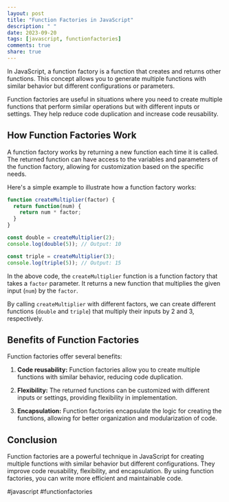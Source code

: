 ```yaml
---
layout: post
title: "Function Factories in JavaScript"
description: " "
date: 2023-09-20
tags: [javascript, functionfactories]
comments: true
share: true
---
```


In JavaScript, a function factory is a function that creates and returns other functions. This concept allows you to generate multiple functions with similar behavior but different configurations or parameters.

Function factories are useful in situations where you need to create multiple functions that perform similar operations but with different inputs or settings. They help reduce code duplication and increase code reusability.

## How Function Factories Work

A function factory works by returning a new function each time it is called. The returned function can have access to the variables and parameters of the function factory, allowing for customization based on the specific needs.

Here's a simple example to illustrate how a function factory works:

```javascript
function createMultiplier(factor) {
  return function(num) {
    return num * factor;
  }
}

const double = createMultiplier(2);
console.log(double(5)); // Output: 10

const triple = createMultiplier(3);
console.log(triple(5)); // Output: 15
```

In the above code, the `createMultiplier` function is a function factory that takes a `factor` parameter. It returns a new function that multiplies the given input (`num`) by the `factor`.

By calling `createMultiplier` with different factors, we can create different functions (`double` and `triple`) that multiply their inputs by 2 and 3, respectively.

## Benefits of Function Factories

Function factories offer several benefits:

1. **Code reusability:** Function factories allow you to create multiple functions with similar behavior, reducing code duplication.

2. **Flexibility:** The returned functions can be customized with different inputs or settings, providing flexibility in implementation.

3. **Encapsulation:** Function factories encapsulate the logic for creating the functions, allowing for better organization and modularization of code.

## Conclusion

Function factories are a powerful technique in JavaScript for creating multiple functions with similar behavior but different configurations. They improve code reusability, flexibility, and encapsulation. By using function factories, you can write more efficient and maintainable code.

#javascript #functionfactories